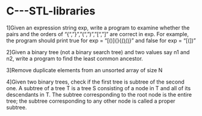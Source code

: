 # C---STL-libraries

1]Given an expression string exp, write a program to examine whether the pairs and the orders of “{“,”}”,”(“,”)”,”[“,”]” are correct in exp. For example, the program should print true for exp = “[()]{}{[()()]()}” and false for exp = “[(])”

2]Given a binary tree (not a binary search tree) and two values say n1 and n2, write a program to find the least common ancestor.

3]Remove duplicate elements from an unsorted array of size N

4]Given two binary trees, check if the first tree is subtree of the second one. A subtree of a tree T is a tree S consisting of a node in T and all of its descendants in T. The subtree corresponding to the root node is the entire tree; the subtree corresponding to any other node is called a proper subtree.

